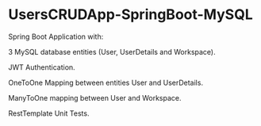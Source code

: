 # UsersCRUDApp-SpringBoot-MySQL

Spring Boot Application with:


3 MySQL database entities (User, UserDetails and Workspace).

JWT Authentication.

OneToOne Mapping between entities User and UserDetails.

ManyToOne mapping between User and Workspace. 

RestTemplate Unit Tests.
